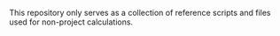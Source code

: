 This repository only serves as a collection of reference scripts and files used for non-project calculations.
